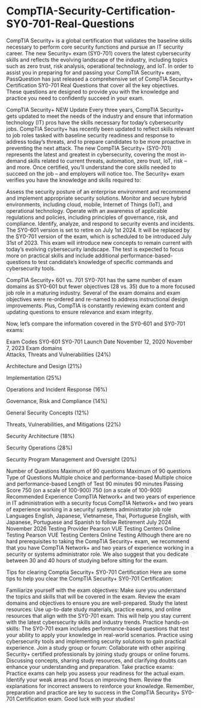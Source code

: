 # CompTIA-Security-Certification-SY0-701-Real-Questions
CompTIA Security+ is a global certification that validates the baseline skills necessary to perform core security functions and pursue an IT security career. The new Security+ exam (SY0-701) covers the latest cybersecurity skills and reflects the evolving landscape of the industry, including topics such as zero trust, risk analysis, operational technology, and IoT. In order to assist you in preparing for and passing your CompTIA Security+ exam, PassQuestion has just released a comprehensive set of CompTIA Security+ Certification SY0-701 Real Questions that cover all the key objectives. These questions are designed to provide you with the knowledge and practice you need to confidently succeed in your exam.



CompTIA Security+ NEW Update
Every three years, CompTIA Security+ gets updated to meet the needs of the industry and ensure that information technology (IT) pros have the skills necessary for today’s cybersecurity jobs. CompTIA Security+ has recently been updated to reflect skills relevant to job roles tasked with baseline security readiness and response to address today’s threats, and to prepare candidates to be more proactive in preventing the next attack. The new CompTIA Security+ (SY0-701) represents the latest and greatest in cybersecurity, covering the most in-demand skills related to current threats, automation, zero trust, IoT, risk – and more. Once certified, you’ll understand the core skills needed to succeed on the job – and employers will notice too. The Security+ exam verifies you have the knowledge and skills required to: 

Assess the security posture of an enterprise environment and recommend and implement appropriate security solutions. 
Monitor and secure hybrid environments, including cloud, mobile, Internet of Things (IoT), and operational technology. 
Operate with an awareness of applicable regulations and policies, including principles of governance, risk, and compliance. 
Identify, analyze, and respond to security events and incidents.
The SY0-601 version is set to retire on July 1st 2024. It will be replaced by the SY0-701 version of the exam, which is scheduled to be introduced July 31st of 2023. This exam will introduce new concepts to remain current with today’s evolving cybersecurity landscape. The test is expected to focus more on practical skills and include additional performance-based-questions to test candidate’s knowledge of specific commands and cybersecurity tools.

CompTIA Security+ 601 vs. 701
SY0-701 has the same number of exam domains as SY0-601 but fewer objectives (28 vs. 35) due to a more focused job role in a maturing industry. Several of the exam domains and exam objectives were re-ordered and re-named to address instructional design improvements. Plus, CompTIA is constantly reviewing exam content and updating questions to ensure relevance and exam integrity.

Now, let’s compare the information covered in the SY0-601 and SY0-701 exams:

Exam Codes	SY0-601	SY0-701
Launch Date	November 12, 2020	November 7, 2023
Exam domains	
Attacks, Threats and Vulnerabilities (24%)

Architecture and Design (21%)

Implementation (25%)

Operations and Incident Response (16%)

Governance, Risk and Compliance (14%)

General Security Concepts (12%)

Threats, Vulnerabilities, and Mitigations (22%)

Security Architecture (18%)

Security Operations (28%)

Security Program Management and Oversight (20%)

Number of Questions	Maximum of 90 questions	Maximum of 90 questions
Type of Questions	Multiple choice and performance-based	Multiple choice and performance-based
Length of Test	90 minutes	90 minutes
Passing Score	750 (on a scale of 100-900)	750 (on a scale of 100-900)
Recommended Experience	CompTIA Network+ and two years of experience in IT administration with a security focus	CompTIA Network+ and two years of experience working in a security/ systems administrator job role
Languages	English, Japanese, Vietnamese, Thai, Portuguese	English, with Japanese, Portuguese and Spanish to follow
Retirement	July 2024	November 2026
Testing Provider	Pearson VUE Testing Centers Online Testing	Pearson VUE Testing Centers Online Testing
Although there are no hard prerequisites to taking the CompTIA Security+ exam, we recommend that you have CompTIA Network+ and two years of experience working in a security or systems administrator role. We also suggest that you dedicate between 30 and 40 hours of studying before sitting for the exam.

Tips for clearing Comptia Security+ SY0-701 Certification
Here are some tips to help you clear the CompTIA Security+ SY0-701 Certification:

Familiarize yourself with the exam objectives: Make sure you understand the topics and skills that will be covered in the exam. Review the exam domains and objectives to ensure you are well-prepared.
Study the latest resources: Use up-to-date study materials, practice exams, and online resources that align with the SY0-701 exam. This will help you stay current with the latest cybersecurity skills and industry trends.
Practice hands-on skills: The SY0-701 exam includes performance-based questions that test your ability to apply your knowledge in real-world scenarios. Practice using cybersecurity tools and implementing security solutions to gain practical experience.
Join a study group or forum: Collaborate with other aspiring Security+ certified professionals by joining study groups or online forums. Discussing concepts, sharing study resources, and clarifying doubts can enhance your understanding and preparation.
Take practice exams: Practice exams can help you assess your readiness for the actual exam. Identify your weak areas and focus on improving them. Review the explanations for incorrect answers to reinforce your knowledge.
Remember, preparation and practice are key to success in the CompTIA Security+ SY0-701 Certification exam. Good luck with your studies!
